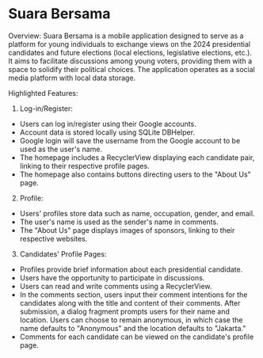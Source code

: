 # Suara Bersama

Overview:
Suara Bersama is a mobile application designed to serve as a platform for young individuals to exchange views on the 2024 presidential candidates and future elections (local elections, legislative elections, etc.). It aims to facilitate discussions among young voters, providing them with a space to solidify their political choices. The application operates as a social media platform with local data storage.

Highlighted Features:

1. Log-in/Register:

* Users can log in/register using their Google accounts.
* Account data is stored locally using SQLite DBHelper.
* Google login will save the username from the Google account to be used as the user's name.
* The homepage includes a RecyclerView displaying each candidate pair, linking to their respective profile pages.
* The homepage also contains buttons directing users to the "About Us" page.

2. Profile:

* Users' profiles store data such as name, occupation, gender, and email.
* The user's name is used as the sender's name in comments.
* The "About Us" page displays images of sponsors, linking to their respective websites.

3. Candidates' Profile Pages:

* Profiles provide brief information about each presidential candidate.
* Users have the opportunity to participate in discussions.
* Users can read and write comments using a RecyclerView.
* In the comments section, users input their comment intentions for the candidates along with the title and content of their comments. After submission, a dialog fragment prompts users for their name and location. Users can choose to remain anonymous, in which case the name defaults to "Anonymous" and the location defaults to "Jakarta."
* Comments for each candidate can be viewed on the candidate's profile page.
